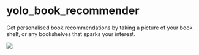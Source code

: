 # yolo_book_recommender
Get personalised book recommendations by taking a picture of your book shelf, or any bookshelves that sparks your interest.


<img src='https://miro.medium.com/max/4800/1*mk1-6aYaf_Bes1E3Imhc0A.jpeg'>

